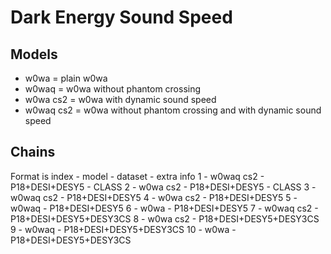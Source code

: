 # Dark Energy Sound Speed

## Models
- w0wa = plain w0wa
- w0waq = w0wa without phantom crossing
- w0wa cs2 = w0wa with dynamic sound speed
- w0waq cs2 = w0wa without phantom crossing and with dynamic sound speed

## Chains
Format is index - model - dataset - extra info
1 - w0waq cs2 - P18+DESI+DESY5 - CLASS
2 - w0wa cs2 - P18+DESI+DESY5 - CLASS
3 - w0waq cs2 - P18+DESI+DESY5
4 - w0wa cs2 - P18+DESI+DESY5
5 - w0waq - P18+DESI+DESY5
6 - w0wa - P18+DESI+DESY5
7 - w0waq cs2 - P18+DESI+DESY5+DESY3CS
8 - w0wa cs2 - P18+DESI+DESY5+DESY3CS
9 - w0waq - P18+DESI+DESY5+DESY3CS
10 - w0wa - P18+DESI+DESY5+DESY3CS